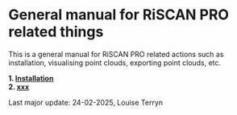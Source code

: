 # General manual for RiSCAN PRO related things

This is a general manual for RiSCAN PRO related actions such as installation, visualising point clouds, exporting point clouds, etc. 

**1. [Installation](1_installation.md)**<br>
**2. [xxx](2_xxx.md)**<br>

Last major update: 24-02-2025, Louise Terryn